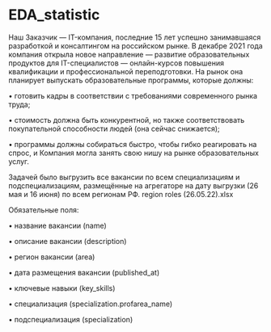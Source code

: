 # EDA_statistic

Наш Заказчик — IT-компания, последние 15 лет успешно занимавшаяся разработкой и консалтингом на российском рынке. В декабре 2021 года компания открыла новое направление — развитие образовательных продуктов для IT-специалистов — онлайн-курсов повышения квалификации и профессиональной переподготовки. На рынок она планирует выпускать образовательные программы, которые должны:

• готовить кадры в соответствии с требованиями современного рынка труда;

• стоимость должна быть конкурентной, но также соответствовать покупательной способности людей (она сейчас снижается);

• программы должны собираться быстро, чтобы гибко реагировать на спрос, и Компания могла занять свою нишу на рынке образовательных услуг.

Задачей было выгрузить все вакансии по всем специализациям и подспециализациям, размещённые на агрегаторе на дату выгрузки (26 мая и 16 июня) по всем регионам РФ. region roles (26.05.22).xlsx

Обязательные поля:

• название вакансии (name)

• описание вакансии (description)

• регион вакансии (area)

• дата размещения вакансии (published_at)

• ключевые навыки (key_skills)

• специализация (specialization.profarea_name)

• подспециализация (specialization)
